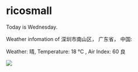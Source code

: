 # ricosmall

Today is Wednesday.

Weather infomation of 深圳市南山区， 广东省， 中国: 

Weather: 晴, Temperature: 18 ℃ , Air Index: 60 良

<img src="https://github-readme-stats.vercel.app/api?username=ricosmall&show_icons=true" />
